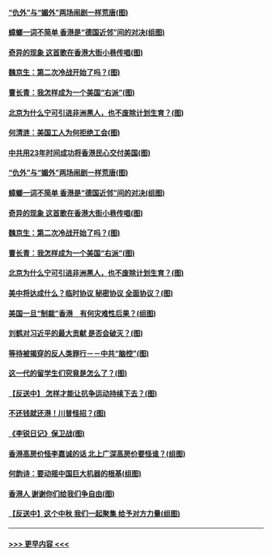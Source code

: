 #### [“仇外”与“媚外”两场闹剧一样荒唐(图)](../pages/p4/907689.md?t=09180555) 
#### [蟑螂一词不简单 香港是“德国近邻”间的对决(组图)](../pages/p4/907618.md?t=09180555) 
#### [奇异的现象 这首歌在香港大街小巷传唱(图)](../pages/p4/907583.md?t=09180555) 
#### [魏京生：第二次冷战开始了吗？(图)](../pages/p4/907581.md?t=09180555) 
#### [曹长青：我怎样成为一个美国“右派”(图)](../pages/p4/907580.md?t=09180555) 
#### [北京为什么宁可引进非洲黑人，也不废除计划生育？(图)](../pages/p4/907577.md?t=09180555) 
#### [何清涟：美国工人为何拒绝工会(图)](../pages/p4/907701.md?t=09180555) 
#### [中共用23年时间成功将香港民心交付美国(图)](../pages/p4/907698.md?t=09180555) 
#### [“仇外”与“媚外”两场闹剧一样荒唐(图)](../pages/p4/907689.md?t=09180555) 
#### [蟑螂一词不简单 香港是“德国近邻”间的对决(组图)](../pages/p4/907618.md?t=09180555) 
#### [奇异的现象 这首歌在香港大街小巷传唱(图)](../pages/p4/907583.md?t=09180555) 
#### [魏京生：第二次冷战开始了吗？(图)](../pages/p4/907581.md?t=09180555) 
#### [曹长青：我怎样成为一个美国“右派”(图)](../pages/p4/907580.md?t=09180555) 
#### [北京为什么宁可引进非洲黑人，也不废除计划生育？(图)](../pages/p4/907577.md?t=09180555) 
#### [美中将达成什么？临时协议 秘密协议 全面协议？(图)](../pages/p4/907576.md?t=09180555) 
#### [美国一旦“制裁”香港　有何灾难性后果？(组图)](../pages/p4/907575.md?t=09180555) 
#### [刘鹤对习近平的最大贡献 是否会破灭？(图)](../pages/p4/907509.md?t=09180555) 
#### [等待被揭穿的反人类罪行－－中共“脑控”(图)](../pages/p4/907167.md?t=09180555) 
#### [这一代的留学生们究竟是怎么了？(图)](../pages/p4/907473.md?t=09180555) 
#### [【反送中】 怎样才能让抗争运动持续下去？(图)](../pages/p4/907466.md?t=09180555) 
#### [不还钱就还港！川普怪招？(图)](../pages/p4/907474.md?t=09180555) 
#### [《李锐日记》保卫战(图)](../pages/p4/907465.md?t=09180555) 
#### [香港高房价怪李嘉诚的话 北上广深高房价要怪谁？(组图)](../pages/p4/907471.md?t=09180555) 
#### [何韵诗：要动摇中国巨大机器的根基(组图)](../pages/p4/907469.md?t=09180555) 
#### [香港人 谢谢你们给我们争自由(图)](../pages/p4/907402.md?t=09180555) 
#### [【反送中】这个中秋 我们一起聚集 给予对方力量(组图)](../pages/p4/907401.md?t=09180555) 

----
#### [ >>> 更早内容 <<< ](../indexes/p4-earlier.md)
